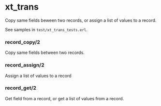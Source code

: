 # xt_trans

Copy same fields beween two records, or assign a list of values to a record.

See samples in ```test/xt_trans_tests.erl```.

### record_copy/2

Copy same fields between two records.

### record_assign/2

Assign a list of values to a record

### record_get/2

Get field from a record, or get a list of values from a record.
